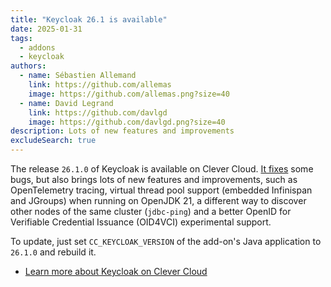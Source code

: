 ```yaml
---
title: "Keycloak 26.1 is available"
date: 2025-01-31
tags:
  - addons
  - keycloak
authors:
  - name: Sébastien Allemand
    link: https://github.com/allemas
    image: https://github.com/allemas.png?size=40
  - name: David Legrand
    link: https://github.com/davlgd
    image: https://github.com/davlgd.png?size=40
description: Lots of new features and improvements
excludeSearch: true
---
```


The release `26.1.0` of Keycloak is available on Clever Cloud. [It fixes](https://github.com/keycloak/keycloak/releases/26.1.0) some bugs, but also brings lots of new features and improvements, such as OpenTelemetry tracing, virtual thread pool support (embedded Infinispan and JGroups) when running on OpenJDK 21, a different way to discover other nodes of the same cluster (`jdbc-ping`) and a better OpenID for Verifiable Credential Issuance (OID4VCI) experimental support.

To update, just set `CC_KEYCLOAK_VERSION` of the add-on's Java application to `26.1.0` and rebuild it.

- [Learn more about Keycloak on Clever Cloud](/developers/doc/addons/keycloak)
